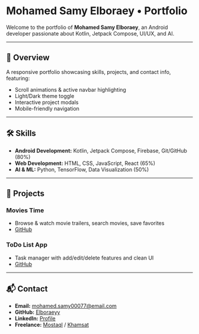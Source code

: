 # Mohamed Samy Elboraey • Portfolio

Welcome to the portfolio of **Mohamed Samy Elboraey**, an Android developer passionate about Kotlin, Jetpack Compose, UI/UX, and AI.

---

## 🚀 Overview

A responsive portfolio showcasing skills, projects, and contact info, featuring:

- Scroll animations & active navbar highlighting
- Light/Dark theme toggle
- Interactive project modals
- Mobile-friendly navigation

---

## 🛠 Skills

- **Android Development:** Kotlin, Jetpack Compose, Firebase, Git/GitHub (80%)
- **Web Development:** HTML, CSS, JavaScript, React (65%)
- **AI & ML:** Python, TensorFlow, Data Visualization (50%)

---

## 📂 Projects

### Movies Time
- Browse & watch movie trailers, search movies, save favorites
- [GitHub](https://github.com/Elboraeyy/Movies_Time)

### ToDo List App
- Task manager with add/edit/delete features and clean UI
- [GitHub](https://github.com/Elboraeyy/todolist)

---

## 📬 Contact

- **Email:** [mohamed.samy00077@email.com](mailto:mohamed.samy00077@email.com)  
- **GitHub:** [Elboraeyy](https://github.com/Elboraeyy)  
- **LinkedIn:** [Profile](https://www.linkedin.com/in/mohamed-samy-5017b5260)  
- **Freelance:** [Mostaql](https://mostaql.com/u/elboraey) / [Khamsat](https://khamsat.com/user/elbora3y)
